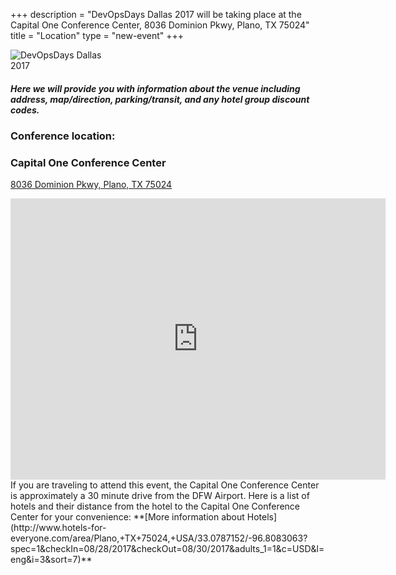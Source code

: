 +++
description = "DevOpsDays Dallas 2017 will be taking place at the Capital One Conference Center, 8036 Dominion Pkwy, Plano, TX 75024"
title = "Location"
type = "new-event"
+++
<div style="float:left;">
  <img alt="DevOpsDays Dallas 2017" src="/events/2017-dallas/capone-confcntr.jpg" style="max-width: 90%;">
</div><br><br>

##### Here we will provide you with information about the venue including address, map/direction, parking/transit, and any hotel group discount codes.

### <b>Conference location:</b> 
### Capital One Conference Center<br>
[8036 Dominion Pkwy, Plano, TX 75024](https://goo.gl/maps/CKsBtq3ojbL2)

<iframe src="https://www.google.com/maps/embed?pb=!1m23!1m12!1m3!1d53487.274085068355!2d-96.84192784069967!3d33.08397819767411!2m3!1f0!2f0!3f0!3m2!1i1024!2i768!4f13.1!4m8!3e6!4m0!4m5!1s0x864c3ccf60e1ea8b%3A0x330a15834a1cd2c4!2sCapital+One+Plano+Conference+Center%2C+Plano%2C+TX+75024!3m2!1d33.083911199999996!2d-96.8068224!5e0!3m2!1sen!2sus!4v1488910464972" width="600" height="450" frameborder="0" style="border:0" allowfullscreen></iframe>

<!-- {{< event_map >}} -->
<br>
If you are traveling to attend this event, the Capital One Conference Center is approximately a 30 minute drive from the DFW Airport.  Here is a list of hotels and their distance from the hotel to the Capital One Conference Center for your convenience: **[More information about Hotels](http://www.hotels-for-everyone.com/area/Plano,+TX+75024,+USA/33.0787152/-96.8083063?spec=1&checkIn=08/28/2017&checkOut=08/30/2017&adults_1=1&c=USD&l=eng&i=3&sort=7)**
<br>
<br>
<!-- Go to www.addthis.com/dashboard to customize your tools -->
<div class="addthis_horizontal_follow_toolbox"></div>
<!-- Go to www.addthis.com/dashboard to customize your tools -->
<script type="text/javascript" src="//s7.addthis.com/js/300/addthis_widget.js#pubid=ra-5724f5b54cc142a1"></script>